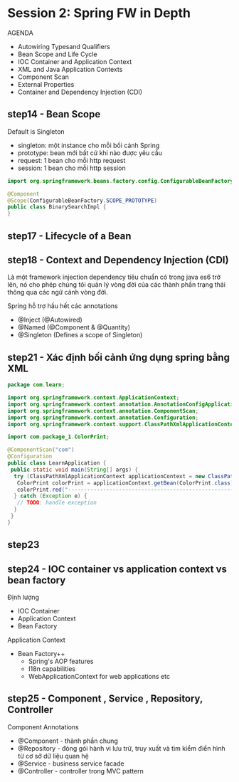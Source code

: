 # Session 2: Spring FW in Depth

AGENDA

- Autowiring Typesand Qualifiers
- Bean Scope and Life Cycle
- IOC Container and Application Context
- XML and Java Application Contexts
- Component Scan
- External Properties
- Container and Dependency Injection (CDI)

## step14 - Bean Scope

Default is Singleton

- singleton: một instance cho mỗi bối cảnh Spring
- prototype: bean mới bất cứ khi nào được yêu cầu
- request: 1 bean cho mỗi http request
- session: 1 bean cho mỗi http session

```java
import org.springframework.beans.factory.config.ConfigurableBeanFactory;

@Component
@Scope(ConfigurableBeanFactory.SCOPE_PROTOTYPE)
public class BinarySearchImpl {
}
```

## step17 - Lifecycle of a Bean

## step18 - Context and Dependency Injection (CDI)

Là một framework injection dependency tiêu chuẩn có trong java es6 trở lên, nó cho phép chúng tôi quản lý vòng đời của các thành phần trạng thái thông qua các ngữ cảnh vòng đời.

Spring hỗ trợ hầu hết các annotations

- @Inject (@Autowired)
- @Named (@Component & @Quantity)
- @Singleton (Defines a scope of Singleton)

## step21 - Xác định bối cảnh ứng dụng spring bằng XML

```java
package com.learn;

import org.springframework.context.ApplicationContext;
import org.springframework.context.annotation.AnnotationConfigApplicationContext;
import org.springframework.context.annotation.ComponentScan;
import org.springframework.context.annotation.Configuration;
import org.springframework.context.support.ClassPathXmlApplicationContext;

import com.package_1.ColorPrint;

@ComponentScan("com")
@Configuration
public class LearnApplication {
 public static void main(String[] args) {
  try (ClassPathXmlApplicationContext applicationContext = new ClassPathXmlApplicationContext("")) {
   ColorPrint colorPrint = applicationContext.getBean(ColorPrint.class);
   colorPrint.red("--------------------------------------------------------------------");
  } catch (Exception e) {
   // TODO: handle exception
  }
 }
}

```

## step23

## step24 - IOC container vs application context vs bean factory

Định lượng

- IOC Container
- Application Context
- Bean Factory

Application Context

- Bean Factory++
  - Spring's AOP features
  - I18n capabilities
  - WebApplicationContext for web applications etc

## step25 - Component , Service , Repository, Controller

Component Annotations

- @Component - thành phần chung
- @Repository - đóng gói hành vi lưu trữ, truy xuất và tìm kiểm điển hình từ cơ sở dữ liệu quan hệ
- @Service - business service facade
- @Controller - controller trong MVC pattern
